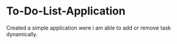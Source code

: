 # To-Do-List-Application
Created a simple application were i am able to add or remove task dynamically.
